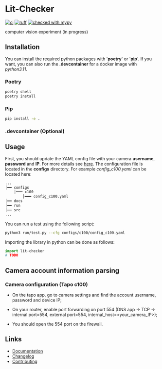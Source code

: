 # Lit-Checker

[![ci](https://github.com/catalinnega/lit-checker/workflows/CI/badge.svg)](https://github.com/catalinnega/lit-checker/actions/workflows/ci.yaml)
[![ruff](https://img.shields.io/endpoint?url=https://raw.githubusercontent.com/astral-sh/ruff/main/assets/badge/v2.json)](https://github.com/astral-sh/ruff)
[![checked with mypy](http://www.mypy-lang.org/static/mypy_badge.svg)](http://mypy-lang.org/)

computer vision experiment (in progress)

## Installation
You can install the required python packages with '__poetry__' or '__pip__'. If you want, you can also run the __.devcontainer__ for a docker image with _python3.11_.
### Poetry
```sh
poetry shell
poetry install
```
### Pip
```sh
pip install -e .
```

### .devcontainer (Optional)

## Usage
First, you should update the YAML config file with your camera __username__, __password__ and __IP__. For more details see [here](#camera-account-information-parsing). The configuration file is located in the __configs__ directory. For example _config_c100.yaml_ can be located here:
```sh
...
│━━ configs
    │━━━ c100
        │━━━ config_c100.yaml
│━━ docs
│━━ run
│━━ src
...
```
You can run a test using the following script:

```sh
python3 run/test.py --cfg configs/c100/config_c100.yaml
```
Importing the library in  python can be done as follows:
```python
import lit-checker
# TODO
```

## Camera account information parsing
### Camera configuration (Tapo c100)
- On the tapo app, go to camera settings and find the account username, password and device IP;

- On your router, enable port forwarding on port 554 (DNS app -> TCP -> internal port=554, external port=554, internal_host=<your_camera_IP>);

- You should open the 554 port on the firewall.


## Links
- [Documentation](https://catalinnega.github.io/lit-checker)
- [Changelog](https://github.com/catalinnega/lit-checker/releases)
- [Contributing](CONTRIBUTING.md)
